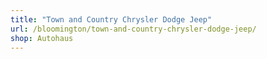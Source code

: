 ```yaml
---
title: "Town and Country Chrysler Dodge Jeep"
url: /bloomington/town-and-country-chrysler-dodge-jeep/
shop: Autohaus
---
```

